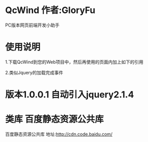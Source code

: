# QcWind  作者:GloryFu
PC版本网页前端开发小助手

# 使用说明
  1.下载QcWind到您的Web项目中，然后再使用的页面内加上如下的引用
  
  <script type="text/javascript" src="/您的引入的路径/QcWind.js"></script>

  2.类似Jquery的加载完成事件

  <script type="text/javascript">

    QcWind.ready(function(){

		//您需要做的操作,类似于Jquery.ready

	});
	
   </script>

# 版本1.0.0.1 自动引入jquery2.1.4



# 类库 百度静态资源公共库
百度静态资源公共库 地址:http://cdn.code.baidu.com/
